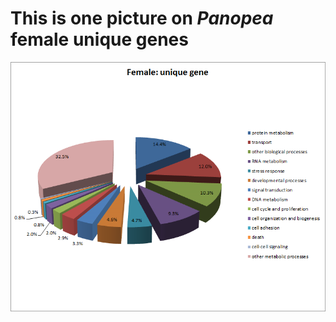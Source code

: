 # This is one picture on *Panopea* female unique genes 
![Female](../img/Female_unique_genes_Miguel.png)

